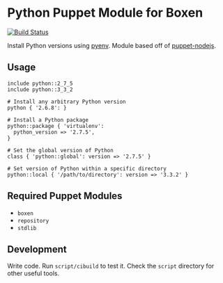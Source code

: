 # Python Puppet Module for Boxen

[![Build Status](https://travis-ci.org/mloberg/puppet-python.png?branch=master)](https://travis-ci.org/mloberg/puppet-python)

Install Python versions using [pyenv](https://github.com/yyuu/pyenv). Module based off of [puppet-nodejs](https://github.com/boxen/puppet-nodejs).

## Usage

```puppet
include python::2_7_5
include python::3_3_2

# Install any arbitrary Python version
python { '2.6.8': }

# Install a Python package
python::package { 'virtualenv':
  python_version => '2.7.5',
}

# Set the global version of Python
class { 'python::global': version => '2.7.5' }

# Set version of Python within a specific directory
python::local { '/path/to/directory': version => '3.3.2' }
```

## Required Puppet Modules

* `boxen`
* `repository`
* `stdlib`

## Development

Write code. Run `script/cibuild` to test it. Check the `script`
directory for other useful tools.
